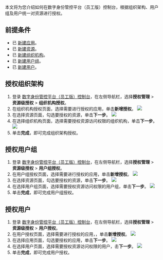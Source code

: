 本文将为您介绍如何在数字身份管控平台（员工版）控制台，根据组织架构、用户组及用户统一对资源进行授权。

## 前提条件
- 已 [新建应用](https://cloud.tencent.com/document/product/1442/55068)。
- 已 [新建资源](https://cloud.tencent.com/document/product/1442/67336)。
- 已 [新建组织机构](https://cloud.tencent.com/document/product/1442/55065)。
- 已 [新建用户组](https://cloud.tencent.com/document/product/1442/55067)。
- 已 [新建用户](https://cloud.tencent.com/document/product/1442/55066)。

## 授权组织架构
1. 登录 [数字身份管控平台（员工版）控制台](https://console.cloud.tencent.com/eiam)，在左侧导航栏，选择**授权管理** > **资源级授权** > **组织机构授权**。
2. 在组织机构授权页面，选择需要进行授权的应用，单击**新增授权**。
![](https://qcloudimg.tencent-cloud.cn/raw/775f9ddc18fff23600ef94f8f2fd3aeb.png)
3. 在选择资源页面，勾选要授权的资源，单击**下一步**。
![](https://qcloudimg.tencent-cloud.cn/raw/9b78154e4c8e55c89b20d1131142e8a5.png)
4. 在选择组织机构页面，选择需要授权资源访问权限的组织机构，单击**下一步**。
![](https://qcloudimg.tencent-cloud.cn/raw/4b92f9002405bbfe17ea5c93be3a9cd0.png)
5. 单击**完成**，即可完成组织架构授权。

## 授权用户组
1. 登录 [数字身份管控平台（员工版）控制台](https://console.cloud.tencent.com/eiam)，在左侧导航栏，选择**授权管理** > **资源级授权** > **用户组授权**。
2. 在用户组授权页面，选择需要进行授权的应用，单击**新增授权**。
![](https://qcloudimg.tencent-cloud.cn/raw/027ee6b008ba620ed20f8b2afc97efc8.png)
3. 在选择资源页面，勾选要授权的资源，单击**下一步**。
![](https://qcloudimg.tencent-cloud.cn/raw/9b78154e4c8e55c89b20d1131142e8a5.png)
4. 在选择用户组页面，选择需要授权资源访问权限的用户组，单击**下一步**。
![](https://qcloudimg.tencent-cloud.cn/raw/4c7ac0f513714dbf91c50d9558a73572.png)
5. 单击**完成**，即可完成用户组授权。


## 授权用户
1. 登录 [数字身份管控平台（员工版）控制台](https://console.cloud.tencent.com/eiam)，在左侧导航栏，选择**授权管理** > **资源级授权** > **用户授权**。
2. 在用户授权页面，选择需要进行授权的应用，，单击**新增授权**。
![](https://qcloudimg.tencent-cloud.cn/raw/2343e50612d66fb3cc0e6986e79e041b.png)
3. 在选择应用页面，勾选要授权的应用，单击**下一步**。
![](https://main.qcloudimg.com/raw/4e4ac5645f132ef9d6f1637ef72bdf7f.png)
4. 在选择用户页面，选择需要授权资源访问权限的用户，击**下一步**。
![](https://qcloudimg.tencent-cloud.cn/raw/53020b8866fba61654ae29cdda1f598f.png)
5.  单击**完成**，即可完成用户授权。

